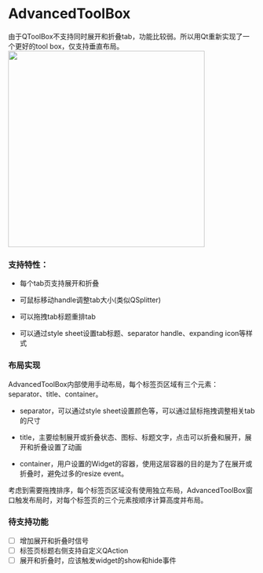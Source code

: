 # AdvancedToolBox

由于QToolBox不支持同时展开和折叠tab，功能比较弱。所以用Qt重新实现了一个更好的tool box，仅支持垂直布局。
<img src="[https://github.com/favicon.ico](https://img.picgo.net/2024/09/24/advance_tool_box18b7a681dcc1cb84.gif)" width="400">

### 支持特性：

* 每个tab页支持展开和折叠

* 可鼠标移动handle调整tab大小(类似QSplitter)

* 可以拖拽tab标题重排tab

* 可以通过style sheet设置tab标题、separator handle、expanding icon等样式

### 布局实现

AdvancedToolBox内部使用手动布局，每个标签页区域有三个元素：separator、title、container。

* separator，可以通过style sheet设置颜色等，可以通过鼠标拖拽调整相关tab的尺寸

* title，主要绘制展开或折叠状态、图标、标题文字，点击可以折叠和展开，展开和折叠设置了动画

* container，用户设置的Widget的容器，使用这层容器的目的是为了在展开或折叠时，避免过多的resize event。

考虑到需要拖拽排序，每个标签页区域没有使用独立布局，AdvancedToolBox窗口触发布局时，对每个标签页的三个元素按顺序计算高度并布局。


### 待支持功能

- [ ] 增加展开和折叠时信号  
- [ ] 标签页标题右侧支持自定义QAction
- [ ] 展开和折叠时，应该触发widget的show和hide事件
